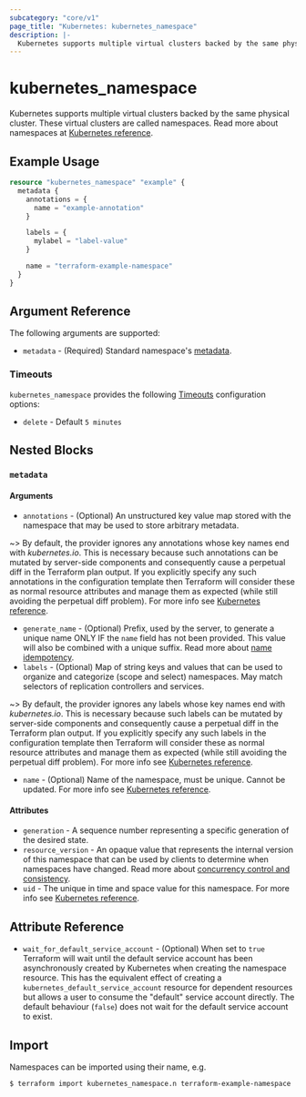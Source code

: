 ```yaml
---
subcategory: "core/v1"
page_title: "Kubernetes: kubernetes_namespace"
description: |-
  Kubernetes supports multiple virtual clusters backed by the same physical cluster. These virtual clusters are called namespaces.
---
```


# kubernetes_namespace

Kubernetes supports multiple virtual clusters backed by the same physical cluster. These virtual clusters are called namespaces. Read more about namespaces at [Kubernetes reference](https://kubernetes.io/docs/concepts/overview/working-with-objects/namespaces/).

## Example Usage

```terraform
resource "kubernetes_namespace" "example" {
  metadata {
    annotations = {
      name = "example-annotation"
    }

    labels = {
      mylabel = "label-value"
    }

    name = "terraform-example-namespace"
  }
}
```

## Argument Reference

The following arguments are supported:

* `metadata` - (Required) Standard namespace's [metadata](https://github.com/kubernetes/community/blob/master/contributors/devel/sig-architecture/api-conventions.md#metadata).

### Timeouts

`kubernetes_namespace` provides the following [Timeouts](/docs/configuration/resources.html#timeouts) configuration options:

- `delete` - Default `5 minutes`

## Nested Blocks

### `metadata`

#### Arguments

* `annotations` - (Optional) An unstructured key value map stored with the namespace that may be used to store arbitrary metadata.

~> By default, the provider ignores any annotations whose key names end with *kubernetes.io*. This is necessary because such annotations can be mutated by server-side components and consequently cause a perpetual diff in the Terraform plan output. If you explicitly specify any such annotations in the configuration template then Terraform will consider these as normal resource attributes and manage them as expected (while still avoiding the perpetual diff problem). For more info see [Kubernetes reference](https://kubernetes.io/docs/concepts/overview/working-with-objects/annotations/).

* `generate_name` - (Optional) Prefix, used by the server, to generate a unique name ONLY IF the `name` field has not been provided. This value will also be combined with a unique suffix. Read more about [name idempotency](https://github.com/kubernetes/community/blob/master/contributors/devel/sig-architecture/api-conventions.md#idempotency).
* `labels` - (Optional) Map of string keys and values that can be used to organize and categorize (scope and select) namespaces. May match selectors of replication controllers and services.

~> By default, the provider ignores any labels whose key names end with *kubernetes.io*. This is necessary because such labels can be mutated by server-side components and consequently cause a perpetual diff in the Terraform plan output. If you explicitly specify any such labels in the configuration template then Terraform will consider these as normal resource attributes and manage them as expected (while still avoiding the perpetual diff problem). For more info see [Kubernetes reference](https://kubernetes.io/docs/concepts/overview/working-with-objects/labels/).

* `name` - (Optional) Name of the namespace, must be unique. Cannot be updated. For more info see [Kubernetes reference](https://kubernetes.io/docs/concepts/overview/working-with-objects/names/#names).

#### Attributes

* `generation` - A sequence number representing a specific generation of the desired state.
* `resource_version` - An opaque value that represents the internal version of this namespace that can be used by clients to determine when namespaces have changed. Read more about [concurrency control and consistency](https://github.com/kubernetes/community/blob/master/contributors/devel/sig-architecture/api-conventions.md#concurrency-control-and-consistency).
* `uid` - The unique in time and space value for this namespace. For more info see [Kubernetes reference](https://kubernetes.io/docs/concepts/overview/working-with-objects/names/#uids).

## Attribute Reference

* `wait_for_default_service_account` - (Optional) When set to `true` Terraform will wait until the default service account has been asynchronously created by Kubernetes when creating the namespace resource. This has the equivalent effect of creating a `kubernetes_default_service_account` resource for dependent resources but allows a user to consume the "default" service account directly. The default behaviour (`false`) does not wait for the default service account to exist.

## Import

Namespaces can be imported using their name, e.g.

```
$ terraform import kubernetes_namespace.n terraform-example-namespace
```
